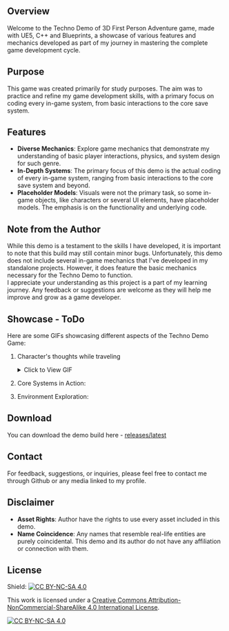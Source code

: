 ## Overview
Welcome to the Techno Demo of 3D First Person Adventure game, made with UE5, C++ and Blueprints, a showcase of various features and mechanics developed as part of my journey in mastering the complete game development cycle.

## Purpose
This game was created primarily for study purposes. The aim was to practice and refine my game development skills, with a primary focus on coding every in-game system, from basic interactions to the core save system.

## Features
- **Diverse Mechanics**: Explore game mechanics that demonstrate my understanding of basic player interactions, physics, and system design for such genre.
- **In-Depth Systems**: The primary focus of this demo is the actual coding of every in-game system, ranging from basic interactions to the core save system and beyond.
- **Placeholder Models**: Visuals were not the primary task, so some in-game objects, like characters or several UI elements, have placeholder models. The emphasis is on the functionality and underlying code.

## Note from the Author
While this demo is a testament to the skills I have developed, it is important to note that this build may still contain minor bugs. Unfortunately, this demo does not include several in-game mechanics that I've developed in my standalone projects. However, it does feature the basic mechanics necessary for the Techno Demo to function. <br/> 
I appreciate your understanding as this project is a part of my learning journey. Any feedback or suggestions are welcome as they will help me improve and grow as a game developer.

## Showcase - ToDo
Here are some GIFs showcasing different aspects of the Techno Demo Game:

1. Character's thoughts while traveling
   <details>
   <summary>Click to View GIF</summary>
   <img src=![LegendOfVeldorDemo-Thoughts](https://github.com/user-attachments/assets/c85d9b6e-8bfc-402b-a136-1337f86205bc) alt="Gameplay Mechanics GIF">
   </details>

2. Core Systems in Action:

3. Environment Exploration:

## Download
You can download the demo build here - [releases/latest](https://github.com/PlayinPistols2d/LegendOfVeldorUE5/releases/latest)

## Contact
For feedback, suggestions, or inquiries, please feel free to contact me through Github or any media linked to my profile.

## Disclaimer
- **Asset Rights**: Author have the rights to use every asset included in this demo.
- **Name Coincidence**: Any names that resemble real-life entities are purely coincidental. This demo and its author do not have any affiliation or connection with them.

## License
Shield: [![CC BY-NC-SA 4.0][cc-by-nc-sa-shield]][cc-by-nc-sa]

This work is licensed under a
[Creative Commons Attribution-NonCommercial-ShareAlike 4.0 International License][cc-by-nc-sa].

[![CC BY-NC-SA 4.0][cc-by-nc-sa-image]][cc-by-nc-sa]

[cc-by-nc-sa]: http://creativecommons.org/licenses/by-nc-sa/4.0/
[cc-by-nc-sa-image]: https://licensebuttons.net/l/by-nc-sa/4.0/88x31.png
[cc-by-nc-sa-shield]: https://img.shields.io/badge/License-CC%20BY--NC--SA%204.0-lightgrey.svg

